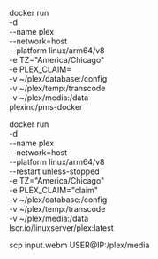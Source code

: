 docker run \
-d \
--name plex \
--network=host \
--platform linux/arm64/v8 \
-e TZ="America/Chicago" \
-e PLEX_CLAIM=<CLAIM> \
-v ~/plex/database:/config \
-v ~/plex/temp:/transcode \
-v ~/plex/media:/data \
plexinc/pms-docker



docker run \
-d \
--name plex \
--network=host \
--platform linux/arm64/v8 \
--restart unless-stopped \
-e TZ="America/Chicago" \
-e PLEX_CLAIM="claim" \
-v ~/plex/database:/config \
-v ~/plex/temp:/transcode \
-v ~/plex/media:/data \
lscr.io/linuxserver/plex:latest


scp input.webm USER@IP:/plex/media
